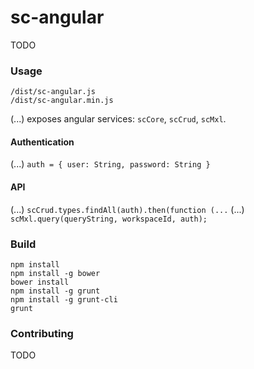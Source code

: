 # sc-angular
TODO

### Usage
    /dist/sc-angular.js
    /dist/sc-angular.min.js
    
(...) exposes angular services: `scCore`, `scCrud`, `scMxl`.

#### Authentication
(...) `auth = { user: String, password: String }`

#### API
(...) `scCrud.types.findAll(auth).then(function (...` (...) `scMxl.query(queryString, workspaceId, auth);`

### Build
    npm install
    npm install -g bower
    bower install
    npm install -g grunt
    npm install -g grunt-cli
    grunt

### Contributing
TODO
